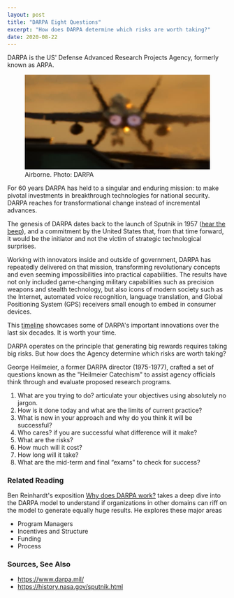 ```yaml
---
layout: post
title: "DARPA Eight Questions"
excerpt: "How does DARPA determine which risks are worth taking?"
date: 2020-08-22
---
```


DARPA is the US' Defense Advanced Research Projects Agency, formerly known as ARPA.

<figure>
<img alt="fighter" src="/assets/fighter.jpg">
<figcaption>Airborne. Photo: DARPA</figcaption>
</figure>

For 60 years DARPA has held to a singular and enduring mission: to make pivotal investments in breakthrough technologies for national security. DARPA reaches for transformational change instead of incremental advances.

The genesis of DARPA dates back to the launch of Sputnik in 1957 ([hear the beep](https://www.nasa.gov/mp3/191322main_sputnik-beep.mp3)), and a commitment by the United States that, from that time forward, it would be the initiator and not the victim of strategic technological surprises. 


Working with innovators inside and outside of government, DARPA has repeatedly delivered on that mission, transforming revolutionary concepts and even seeming impossibilities into practical capabilities. The results have not only included game-changing military capabilities such as precision weapons and stealth technology, but also icons of modern society such as the Internet, automated voice recognition, language translation, and Global Positioning System (GPS) receivers small enough to embed in consumer devices.

This [timeline](https://www.darpa.mil/Timeline/index) showcases some of DARPA's important innovations over the last six decades. It is worth your time.

DARPA operates on the principle that generating big rewards requires taking big risks. But how does the Agency determine which risks are worth taking? 

George Heilmeier, a former DARPA director (1975-1977), crafted a set of questions known as the "Heilmeier Catechism" to assist agency officials think through and evaluate proposed research programs. 

1. What are you trying to do? articulate your objectives using absolutely no jargon. 
2. How is it done today and what are the limits of current practice? 
3. What is new in your approach and why do you think it will be successful? 
4. Who cares? if you are successful what difference will it make? 
5. What are the risks? 
6. How much will it cost? 
7. How long will it take? 
8. What are the mid-term and final “exams” to check for success?

### Related Reading
Ben Reinhardt's exposition [Why does DARPA work?](https://benjaminreinhardt.com/wddw#riffing_on_the_arpa_model_mini) takes a deep dive into the DARPA model to understand if organizations in other domains can riff on the model to generate equally huge results. He explores these major areas

- Program Managers
- Incentives and Structure
- Funding
- Process

### Sources, See Also
- <https://www.darpa.mil/>
- <https://history.nasa.gov/sputnik.html>

